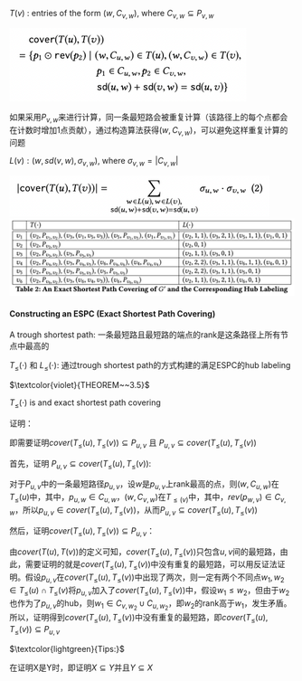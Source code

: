 $T(v)$ : entries of the form $(w,C_{v,w})$, where $C_{v,w}\subseteq P_{v,w}$

<img src="3.1Exact_Shortest_Path_Covering.assets/image-20221104083554560.png" alt="image-20221104083554560" style="zoom:50%;" />

如果采用$P_{v,w}$来进行计算，同一条最短路会被重复计算（该路径上的每个点都会在计数时增加1点贡献），通过构造算法获得$(w,C_{v,w})$，可以避免这样重复计算的问题



$L(v):(w,sd(v,w),\sigma_{v,w})$, where $\sigma_{v,w}=|C_{v,w}|$

<img src="3.1Exact_Shortest_Path_Covering.assets/image-20221104090717785.png" alt="image-20221104090717785" style="zoom: 50%;" />



<img src="3.1Exact_Shortest_Path_Covering.assets/image-20221108091211023.png" alt="image-20221108091211023" style="zoom:50%;" />





#### Constructing an ESPC (Exact Shortest Path Covering)

A trough shortest path: 一条最短路且最短路的端点的rank是这条路径上所有节点中最高的

$T_{\le}(\cdot)$ 和 $L_{\le}(\cdot)$: 通过trough shortest path的方式构建的满足ESPC的hub labeling



$\textcolor{violet}{THEOREM~~3.5}$

$T_{\le}(\cdot)$ is and exact shortest path covering

证明：

即需要证明$cover(T_{\le}(u),T_{\le}(v))\subseteq P_{u,v}$ 且 $P_{u,v}\subseteq cover(T_{\le}(u),T_{\le}(v))$

首先，证明 $P_{u,v}\subseteq cover(T_{\le}(u),T_{\le}(v))$: 

对于$P_{u,v}$中的一条最短路径$p_{u,v}$，设$w$是$p_{u,v}$上rank最高的点，则$(w,C_{u,w})$在$T_{\le}(u)$中，其中，$p_{u,w}\in C_{u,w}$，$(w,C_{v,w})$在$T_{\le(v)}$中，其中，$rev(p_{w,v})\in C_{v,w}$，所以$p_{u,v}\in cover(T_{\le}(u),T_{\le}(v))$，从而$P_{u,v}\subseteq cover(T_{\le}(u),T_{\le}(v))$

然后，证明$cover(T_{\le}(u),T_{\le}(v))\subseteq P_{u,v}$：

由$cover(T(u),T(v))$的定义可知，$cover(T_{\le}(u),T_{\le}(v))$只包含$u,v$间的最短路，由此，需要证明的就是$cover(T_{\le}(u),T_{\le}(v))$中没有重复的最短路，可以用反证法证明。假设$p_{u,v}$在$cover(T_{\le}(u),T_{\le}(v))$中出现了两次，则一定有两个不同点$w_1,w_2\in T_{\le}(u)\cap T_{\le}(v)$将$p_{u,v}$加入了$cover(T_{\le}(u),T_{\le}(v))$中，假设$w_1\le w_2$，但由于$w_2$也作为了$p_{u,v}$的hub，则$w_1\in C_{v,w_2}\cup C_{u,w_2}$，即$w_2$的rank高于$w_1$，发生矛盾。所以，证明得到$cover(T_{\le}(u),T_{\le}(v))$中没有重复的最短路，即$cover(T_{\le}(u),T_{\le}(v))\subseteq P_{u,v}$





$\textcolor{lightgreen}{Tips:}$

在证明X是Y时，即证明$X\subseteq Y$并且$Y\subseteq X$